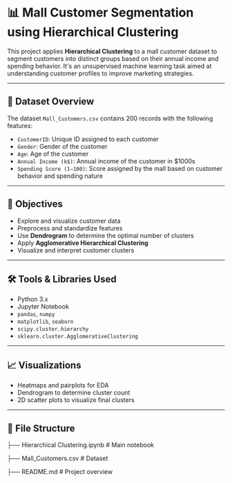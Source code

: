 # 📊 Mall Customer Segmentation using Hierarchical Clustering

This project applies **Hierarchical Clustering** to a mall customer dataset to segment customers into distinct groups based on their annual income and spending behavior. It's an unsupervised machine learning task aimed at understanding customer profiles to improve marketing strategies.

---

## 📁 Dataset Overview

The dataset `Mall_Customers.csv` contains 200 records with the following features:

- `CustomerID`: Unique ID assigned to each customer
- `Gender`: Gender of the customer
- `Age`: Age of the customer
- `Annual Income (k$)`: Annual income of the customer in $1000s
- `Spending Score (1–100)`: Score assigned by the mall based on customer behavior and spending nature

---

## 🎯 Objectives

- Explore and visualize customer data
- Preprocess and standardize features
- Use **Dendrogram** to determine the optimal number of clusters
- Apply **Agglomerative Hierarchical Clustering**
- Visualize and interpret customer clusters

---

## 🛠️ Tools & Libraries Used

- Python 3.x
- Jupyter Notebook
- `pandas`, `numpy`
- `matplotlib`, `seaborn`
- `scipy.cluster.hierarchy`
- `sklearn.cluster.AgglomerativeClustering`

---

## 📈 Visualizations

- Heatmaps and pairplots for EDA
- Dendrogram to determine cluster count
- 2D scatter plots to visualize final clusters

---

## 📂 File Structure

├── Hierarchical Clustering.ipynb # Main notebook

├── Mall_Customers.csv # Dataset

├── README.md # Project overview
